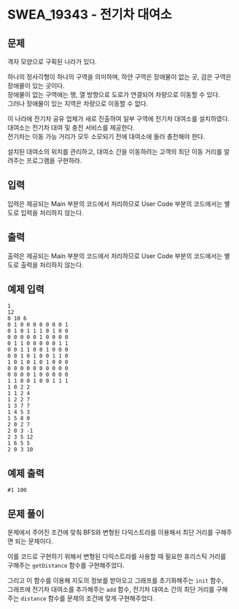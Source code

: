 # SWEA_19343 - 전기차 대여소

## 문제

격자 모양으로 구획된 나라가 있다.

하나의 정사각형이 하나의 구역을 의미하며, 하얀 구역은 장애물이 없는 곳, 검은 구역은 장애물이 있는 곳이다.  
장애물이 없는 구역에는 행, 열 방향으로 도로가 연결되어 차량으로 이동할 수 있다.  
그러나 장애물이 있는 지역은 차량으로 이동할 수 없다.

이 나라에 전기차 공유 업체가 새로 진출하여 일부 구역에 전기차 대여소를 설치하였다.  
대여소는 전기차 대여 및 충전 서비스를 제공한다.  
전기차는 이동 가능 거리가 모두 소모되기 전에 대여소에 들러 충전해야 한다.

설치된 대여소의 위치를 관리하고, 대여소 간을 이동하려는 고객의 최단 이동 거리를 알려주는 프로그램을 구현하라.

## 입력

입력은 제공되는 Main 부분의 코드에서 처리하므로 User Code 부분의 코드에서는 별도로 입력을 처리하지 않는다.

## 출력

출력은 제공되는 Main 부분의 코드에서 처리하므로 User Code 부분의 코드에서는 별도로 출력을 처리하지 않는다.

## 예제 입력

```
1
12
0 10 6
0 1 0 0 0 0 0 0 0 1
0 1 0 1 1 1 0 1 0 0
0 0 0 0 0 1 0 0 0 0
0 1 1 0 0 0 0 0 1 1
0 0 1 1 0 0 1 0 0 0
0 0 1 0 1 0 0 1 1 0
1 0 1 0 1 0 1 0 0 0
0 0 0 0 0 0 0 0 0 0
0 0 0 0 1 0 0 0 0 0
1 1 0 0 1 0 0 1 1 1
1 0 2 2
1 1 2 4
1 2 2 7
1 3 7 7
1 4 5 3
1 5 8 0
2 0 2 7
2 0 3 -1
2 3 5 12
1 6 5 5
2 0 3 10
```

## 예제 출력

```
#1 100
```

## 문제 풀이

문제에서 주어진 조건에 맞춰 BFS와 변형된 다익스트라를 이용해서 최단 거리를 구해주면 되는 문제이다.

이를 코드로 구현하기 위해서 변형된 다익스트라를 사용할 때 필요한 휴리스틱 거리를 구해주는 `getDistance` 함수를 구현해주었다.

그리고 이 함수를 이용해 지도의 정보를 받아오고 그래프를 초기화해주는 `init` 함수,  
그래프에 전기차 대여소를 추가해주는 `add` 함수, 전기차 대여소 간의 최단 거리를 구해주는 `distance` 함수를 문제의 조건에 맞게 구현해주었다.
